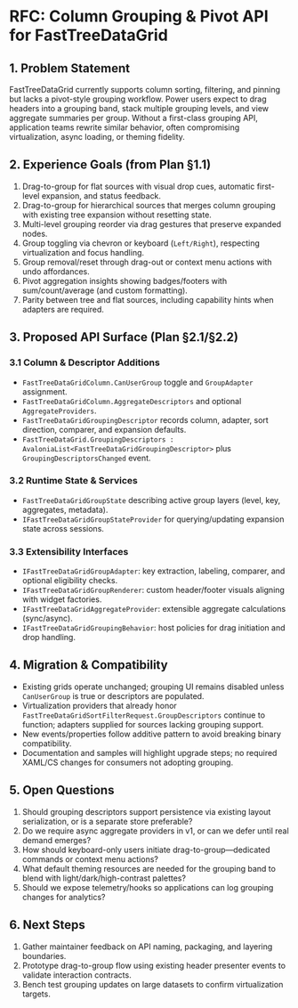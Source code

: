 # RFC: Column Grouping & Pivot API for FastTreeDataGrid

## 1. Problem Statement

FastTreeDataGrid currently supports column sorting, filtering, and pinning but lacks a pivot-style grouping workflow. Power users expect to drag headers into a grouping band, stack multiple grouping levels, and view aggregate summaries per group. Without a first-class grouping API, application teams rewrite similar behavior, often compromising virtualization, async loading, or theming fidelity.

## 2. Experience Goals (from Plan §1.1)

1. Drag-to-group for flat sources with visual drop cues, automatic first-level expansion, and status feedback.
2. Drag-to-group for hierarchical sources that merges column grouping with existing tree expansion without resetting state.
3. Multi-level grouping reorder via drag gestures that preserve expanded nodes.
4. Group toggling via chevron or keyboard (`Left/Right`), respecting virtualization and focus handling.
5. Group removal/reset through drag-out or context menu actions with undo affordances.
6. Pivot aggregation insights showing badges/footers with sum/count/average (and custom formatting).
7. Parity between tree and flat sources, including capability hints when adapters are required.

## 3. Proposed API Surface (Plan §2.1/§2.2)

### 3.1 Column & Descriptor Additions
- `FastTreeDataGridColumn.CanUserGroup` toggle and `GroupAdapter` assignment.
- `FastTreeDataGridColumn.AggregateDescriptors` and optional `AggregateProviders`.
- `FastTreeDataGridGroupingDescriptor` records column, adapter, sort direction, comparer, and expansion defaults.
- `FastTreeDataGrid.GroupingDescriptors : AvaloniaList<FastTreeDataGridGroupingDescriptor>` plus `GroupingDescriptorsChanged` event.

### 3.2 Runtime State & Services
- `FastTreeDataGridGroupState` describing active group layers (level, key, aggregates, metadata).
- `IFastTreeDataGridGroupStateProvider` for querying/updating expansion state across sessions.

### 3.3 Extensibility Interfaces
- `IFastTreeDataGridGroupAdapter`: key extraction, labeling, comparer, and optional eligibility checks.
- `IFastTreeDataGridGroupRenderer`: custom header/footer visuals aligning with widget factories.
- `IFastTreeDataGridAggregateProvider`: extensible aggregate calculations (sync/async).
- `IFastTreeDataGridGroupingBehavior`: host policies for drag initiation and drop handling.

## 4. Migration & Compatibility

- Existing grids operate unchanged; grouping UI remains disabled unless `CanUserGroup` is true or descriptors are populated.
- Virtualization providers that already honor `FastTreeDataGridSortFilterRequest.GroupDescriptors` continue to function; adapters supplied for sources lacking grouping support.
- New events/properties follow additive pattern to avoid breaking binary compatibility.
- Documentation and samples will highlight upgrade steps; no required XAML/CS changes for consumers not adopting grouping.

## 5. Open Questions

1. Should grouping descriptors support persistence via existing layout serialization, or is a separate store preferable?
2. Do we require async aggregate providers in v1, or can we defer until real demand emerges?
3. How should keyboard-only users initiate drag-to-group—dedicated commands or context menu actions?
4. What default theming resources are needed for the grouping band to blend with light/dark/high-contrast palettes?
5. Should we expose telemetry/hooks so applications can log grouping changes for analytics?

## 6. Next Steps

1. Gather maintainer feedback on API naming, packaging, and layering boundaries.
2. Prototype drag-to-group flow using existing header presenter events to validate interaction contracts.
3. Bench test grouping updates on large datasets to confirm virtualization targets.

